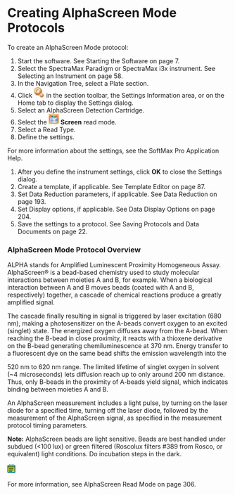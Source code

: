 # Creating AlphaScreen Mode Protocols

To create an AlphaScreen Mode protocol:

1. Start the software. See Starting the Software on page 7.
2. Select the SpectraMax Paradigm or SpectraMax i3x instrument. See Selecting an Instrument on page 58.
3. In the Navigation Tree, select a Plate section.
4. Click ![](<../../../.gitbook/assets/0 (6) (1).jpeg>) in the section toolbar, the Settings Information area, or on the Home tab to display the Settings dialog.
5. Select an AlphaScreen Detection Cartridge.
6. Select the ![](<../../../.gitbook/assets/1 (5) (1).jpeg>) **Screen** read mode.
7. Select a Read Type.
8. Define the settings.

For more information about the settings, see the SoftMax Pro Application Help.

1. After you define the instrument settings, click **OK** to close the Settings dialog.
2. Create a template, if applicable. See Template Editor on page 87.
3. Set Data Reduction parameters, if applicable. See Data Reduction on page 193.
4. Set Display options, if applicable. See Data Display Options on page 204.
5. Save the settings to a protocol. See Saving Protocols and Data Documents on page 22.

### AlphaScreen Mode Protocol Overview

ALPHA stands for Amplified Luminescent Proximity Homogeneous Assay. AlphaScreen® is a bead-based chemistry used to study molecular interactions between moieties A and B, for example. When a biological interaction between A and B moves beads (coated with A and B, respectively) together, a cascade of chemical reactions produce a greatly amplified signal.

The cascade finally resulting in signal is triggered by laser excitation (680 nm), making a photosensitizer on the A-beads convert oxygen to an excited (singlet) state. The energized oxygen diffuses away from the A-bead. When reaching the B-bead in close proximity, it reacts with a thioxene derivative on the B-bead generating chemiluminescence at 370 nm. Energy transfer to a fluorescent dye on the same bead shifts the emission wavelength into the

520 nm to 620 nm range. The limited lifetime of singlet oxygen in solvent (\~4 microseconds) lets diffusion reach up to only around 200 nm distance. Thus, only B-beads in the proximity of A-beads yield signal, which indicates binding between moieties A and B.

An AlphaScreen measurement includes a light pulse, by turning on the laser diode for a specified time, turning off the laser diode, followed by the measurement of the AlphaScreen signal, as specified in the measurement protocol timing parameters.

**Note:** AlphaScreen beads are light sensitive. Beads are best handled under subdued (<100 lux) or green filtered (Roscolux filters #389 from Rosco, or equivalent) light conditions. Do incubation steps in the dark.

![](<../../../.gitbook/assets/0 (4) (1) (1) (1) (1).png>)

For more information, see AlphaScreen Read Mode on page 306.
